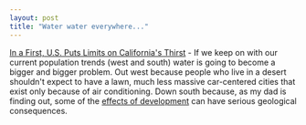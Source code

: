 ```yaml
---
layout: post
title: "Water water everywhere..."
---
```




<a href="http://www.nytimes.com/2003/01/05/national/05WATE.html">In a First, U.S. Puts Limits on California's Thirst</a> - If we keep on with our current population trends (west and south) water is going to become a bigger and bigger problem. Out west because people who live in a desert shouldn't expect to have a lawn, much less massive car-centered cities that exist only because of air conditioning. Down south because, as my dad is finding out, some of the <a href="http://waterquality.ifas.ufl.edu/PRIMER/sinks.html">effects of development</a> can have serious geological consequences.


